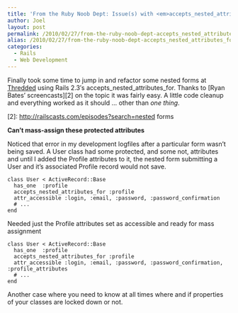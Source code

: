 ```yaml
---
title: 'From the Ruby Noob Dept: Issue(s) with <em>accepts_nested_attributes_for</em>'
author: Joel
layout: post
permalink: /2010/02/27/from-the-ruby-noob-dept-accepts_nested_attributes_for-issues/index.html
alias: /2010/02/27/from-the-ruby-noob-dept-accepts_nested_attributes_for-issues/from-the-ruby-noob-dept-accepts_nested_attributes_for-issues
categories:
  - Rails
  - Web Development
---
```


Finally took some time to jump in and refactor some nested forms at [Thredded][1] using Rails 2.3′s accepts\_nested\_attributes_for. Thanks to [Ryan Bates’ screencasts][2] on the topic it was fairly easy. A little code cleanup and everything worked as it should … other than *one thing*.

 [1]: http://thredded.com
 [2]: http://railscasts.com/episodes?search=nested forms

**Can’t mass-assign these protected attributes**

Noticed that error in my development logfiles after a particular form wasn’t being saved. A User class had some protected, and some not, attributes and until I added the Profile attributes to it, the nested form submitting a User and it’s associated Profile record would not save.

    class User < ActiveRecord::Base
      has_one  :profile
      accepts_nested_attributes_for :profile
      attr_accessible :login, :email, :password, :password_confirmation
      # ...
    end

Needed just the Profile attributes set as accessible and ready for mass assignment

    class User < ActiveRecord::Base
      has_one  :profile
      accepts_nested_attributes_for :profile
      attr_accessible :login, :email, :password, :password_confirmation, :profile_attributes
      # ...
    end

Another case where you need to know at all times where and if properties of your classes are locked down or not.
